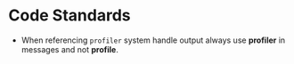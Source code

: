 # Code Standards

* When referencing `profiler` system handle output always use **profiler** in messages and not **profile**.
